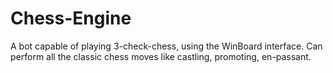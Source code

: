 # Chess-Engine
A bot capable of playing 3-check-chess, using the WinBoard interface. Can perform all the classic chess moves like castling, promoting, en-passant.
